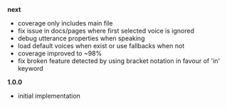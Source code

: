 **next**
- coverage only includes main file
- fix issue in docs/pages where first selected voice is ignored
- debug utterance properties when speaking
- load default voices when exist or use fallbacks when not
- coverage improved to ~98%
- fix broken feature detected by using bracket notation in favour of 'in' keyword

**1.0.0**
- initial implementation